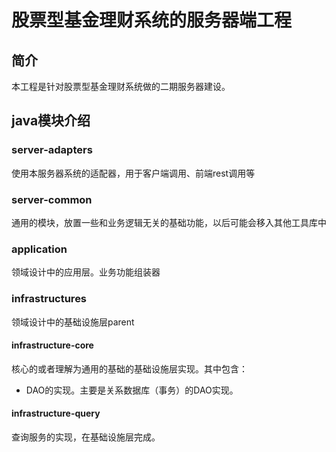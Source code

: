 # 股票型基金理财系统的服务器端工程
## 简介
本工程是针对股票型基金理财系统做的二期服务器建设。

## java模块介绍

### server-adapters
使用本服务器系统的适配器，用于客户端调用、前端rest调用等


### server-common
通用的模块，放置一些和业务逻辑无关的基础功能，以后可能会移入其他工具库中


### application
领域设计中的应用层。业务功能组装器


### infrastructures
领域设计中的基础设施层parent


#### infrastructure-core
核心的或者理解为通用的基础的基础设施层实现。其中包含：
- DAO的实现。主要是关系数据库（事务）的DAO实现。


#### infrastructure-query
查询服务的实现，在基础设施层完成。



